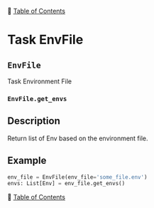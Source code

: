 🔖 [Table of Contents](../README.md)

# Task EnvFile

<!--start-doc-->
## `EnvFile`
Task Environment File

### `EnvFile.get_envs`
## Description

Return list of Env based on the environment file.

## Example

```python
env_file = EnvFile(env_file='some_file.env')
envs: List[Env] = env_file.get_envs()
```
<!--end-doc-->

🔖 [Table of Contents](../README.md)

